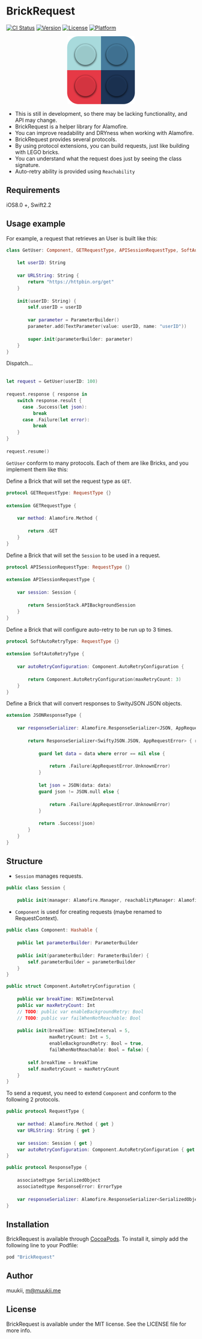 # BrickRequest
[![CI Status](http://img.shields.io/travis/muukii/BrickRequest.svg?style=flat)](https://travis-ci.org/muukii/BrickRequest) [![Version](https://img.shields.io/cocoapods/v/BrickRequest.svg?style=flat)](http://cocoapods.org/pods/BrickRequest) [![License](https://img.shields.io/cocoapods/l/BrickRequest.svg?style=flat)](http://cocoapods.org/pods/BrickRequest) [![Platform](https://img.shields.io/cocoapods/p/BrickRequest.svg?style=flat)](http://cocoapods.org/pods/BrickRequest)
<center>
<img src="icon.png">
</center>

- This is still in development, so there may be lacking functionality, and API may change.
- BrickRequest is a helper library for Alamofire.
- You can improve readability and DRYness when working with Alamofire.
- BrickRequest provides several protocols.
- By using protocol extensions, you can build requests, just like building with LEGO bricks.
- You can understand what the request does just by seeing the class signature.
- Auto-retry ability is provided using `Reachability`

## Requirements
iOS8.0 +, Swift2.2

## Usage example
For example, a request that retrieves an User is built like this:

```swift
class GetUser: Component, GETRequestType, APISessionRequestType, SoftAutoRetryType, JSONResponseType {

    let userID: String

    var URLString: String {
        return "https://httpbin.org/get"
    }

    init(userID: String) {
        self.userID = userID        

        var parameter = ParameterBuilder()
        parameter.add(TextParameter(value: userID, name: "userID"))

        super.init(parameterBuilder: parameter)
    }
}
```

Dispatch...

```swift

let request = GetUser(userID: 100)

request.response { response in
    switch response.result {
      case .Success(let json):
          break
      case .Failure(let error):
          break
    }  
}

request.resume()
```

`GetUser` conform to many protocols. Each of them are like Bricks, and you implement them like this:

Define a Brick that will set the request type as `GET`.

```swift
protocol GETRequestType: RequestType {}

extension GETRequestType {

    var method: Alamofire.Method {

        return .GET
    }
}
```

Define a Brick that will set the `Session` to be used in a request.

```swift
protocol APISessionRequestType: RequestType {}

extension APISessionRequestType {

    var session: Session {

        return SessionStack.APIBackgroundSession
    }
}
```

Define a Brick that will configure auto-retry to be run up to 3 times.

```swift
protocol SoftAutoRetryType: RequestType {}

extension SoftAutoRetryType {

    var autoRetryConfiguration: Component.AutoRetryConfiguration {

        return Component.AutoRetryConfiguration(maxRetryCount: 3)
    }
}
```

Define a Brick that will convert responses to SwityJSON JSON objects.

```swift
extension JSONResponseType {

    var responseSerializer: Alamofire.ResponseSerializer<JSON, AppRequestError> {

        return ResponseSerializer<SwiftyJSON.JSON, AppRequestError> { request, response, data, error in

            guard let data = data where error == nil else {

                return .Failure(AppRequestError.UnknownError)
            }

            let json = JSON(data: data)
            guard json != JSON.null else {

                return .Failure(AppRequestError.UnknownError)
            }

            return .Success(json)
        }
    }
}
```

## Structure
- `Session` manages requests.

```swift
public class Session {

    public init(manager: Alamofire.Manager, reachablityManager: Alamofire.NetworkReachabilityManager?)
```

- `Component` is used for creating requests (maybe renamed to RequestContext).

```swift
public class Component: Hashable {

    public let parameterBuilder: ParameterBuilder

    public init(parameterBuilder: ParameterBuilder) {
        self.parameterBuilder = parameterBuilder
    }
}
```

```swift
public struct Component.AutoRetryConfiguration {

    public var breakTime: NSTimeInterval
    public var maxRetryCount: Int
    // TODO: public var enableBackgroundRetry: Bool
    // TODO: public var failWhenNotReachable: Bool

    public init(breakTime: NSTimeInterval = 5,
                maxRetryCount: Int = 5,
                enableBackgroundRetry: Bool = true,
                failWhenNotReachable: Bool = false) {

        self.breakTime = breakTime
        self.maxRetryCount = maxRetryCount
    }
}
```

To send a request, you need to extend `Component` and conform to the following 2 protocols.

```swift
public protocol RequestType {

    var method: Alamofire.Method { get }
    var URLString: String { get }

    var session: Session { get }
    var autoRetryConfiguration: Component.AutoRetryConfiguration { get }
}
```

```swift
public protocol ResponseType {

    associatedtype SerializedObject
    associatedtype ResponseError: ErrorType

    var responseSerializer: Alamofire.ResponseSerializer<SerializedObject, ResponseError> { get }
}
```

## Installation
BrickRequest is available through [CocoaPods](http://cocoapods.org). To install it, simply add the following line to your Podfile:

```ruby
pod "BrickRequest"
```

## Author
muukii, m@muukii.me

## License
BrickRequest is available under the MIT license. See the LICENSE file for more info.
